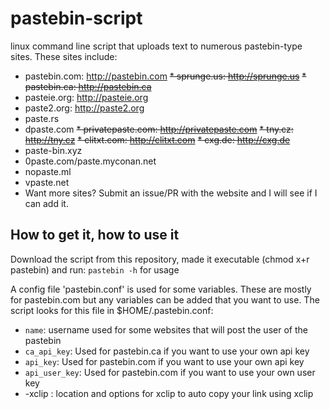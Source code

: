 # pastebin-script
linux command line script that uploads text to numerous pastebin-type sites. These sites include:

* pastebin.com: http://pastebin.com
~~* sprunge.us: http://sprunge.us~~
~~* pastebin.ca: http://pastebin.ca~~
* pasteie.org: http://pasteie.org
* paste2.org: http://paste2.org
* paste.rs
* dpaste.com
~~* privatepaste.com: http://privatepaste.com~~
~~* tny.cz: http://tny.cz~~
~~* clitxt.com: http://clitxt.com~~
~~* cxg.de: http://cxg.de~~
* paste-bin.xyz
* 0paste.com/paste.myconan.net
* nopaste.ml
* vpaste.net
* Want more sites? Submit an issue/PR with the website and I will see if I can add it.

## How to get it, how to use it
Download the script from this repository, made it executable (chmod x+r pastebin) and run:
`pastebin -h` for usage

A config file 'pastebin.conf' is used for some variables. These are mostly for pastebin.com but any variables can be added that you want to use. The script looks for this file in $HOME/.pastebin.conf:

* `name`: username used for some websites that will post the user of the pastebin
* `ca_api_key`: Used for pastebin.ca if you want to use your own api key
* `api_key`: Used for pastebin.com if you want to use your own api key
* `api_user_key`: Used for pastebin.com if you want to use your own user key
* -xclip : location and options for xclip to auto copy your link using xclip
